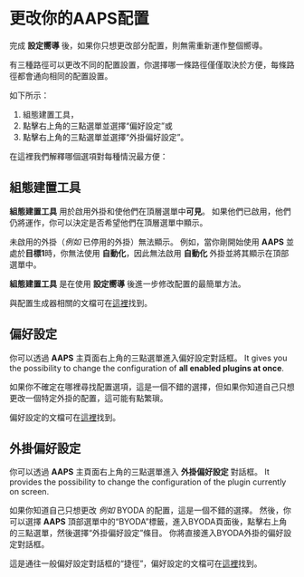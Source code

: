 # 更改你的AAPS配置

完成 **設定嚮導** 後，如果你只想更改部分配置，則無需重新運作整個嚮導。

有三種路徑可以更改不同的配置設置，你選擇哪一條路徑僅僅取決於方便，每條路徑都會通向相同的配置設置。

如下所示：

1. 組態建置工具，
2. 點擊右上角的三點選單並選擇“偏好設定”或
3. 點擊右上角的三點選單並選擇“外掛偏好設定”。

在這裡我們解釋哪個選項對每種情況最方便：

## 組態建置工具

**組態建置工具** 用於啟用外掛和使他們在頂層選單中**可見**。 如果他們已啟用，他們仍將運作，你可以決定是否希望他們在頂層選單中顯示。

未啟用的外掛（_例如_ 已停用的外掛）無法顯示。 例如，當你剛開始使用 **AAPS** 並處於**目標1**時，你無法使用 **自動化**，因此無法啟用 **自動化** 外掛並將其顯示在頂部選單中。

**組態建置工具** 是在使用 **設定嚮導** 後進一步修改配置的最簡單方法。

與配置生成器相關的文檔可在[這裡](../SettingUpAaps/ConfigBuilder.md)找到。

## 偏好設定

你可以透過 **AAPS** 主頁面右上角的三點選單進入偏好設定對話框。 It gives you the possibility to change the configuration of **all enabled plugins at once**.

如果你不確定在哪裡尋找配置選項，這是一個不錯的選擇，但如果你知道自己只想更改一個特定外掛的配置，這可能有點繁瑣。

偏好設定的文檔可在[這裡](../SettingUpAaps/Preferences.md)找到。

## 外掛偏好設定

你可以透過 **AAPS** 主頁面右上角的三點選單進入 **外掛偏好設定** 對話框。 It provides the possibility to change the configuration of the plugin currently on screen.

如果你知道自己只想更改 _例如_ BYODA 的配置，這是一個不錯的選擇。 然後，你可以選擇 **AAPS** 頂部選單中的“BYODA”標籤，進入BYODA頁面後，點擊右上角的三點選單，然後選擇“外掛偏好設定”條目。 你將直接進入BYODA外掛的偏好設定對話框。

這是通往一般偏好設定對話框的“捷徑”，偏好設定的文檔可在[這裡](../SettingUpAaps/Preferences.md)找到。
